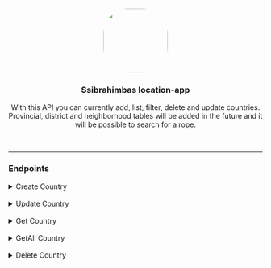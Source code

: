 <p align="center"><br><img src="https://avatars.githubusercontent.com/u/76786120?v=4" width="128" height="128" style="border-radius: 50px;" /></p>
<h3 align="center">Ssibrahimbas location-app</h3>
<p align="center">
  With this API you can currently add, list, filter, delete and update countries. Provincial, district and neighborhood tables will be added in the future and it will be possible to search for a rope.
</p>

<br>

<hr>

### Endpoints

<details>
<summary>Create Country</summary>

You can add country with this endpoint.

<br>

#### Parameters

| Parameter    | Is Required | Type   |
|--------------|-------------|--------|
| **name**     | *true*      | string |
| **langCode** | *true*      | string |

<br>

#### Returns

> is success
>
> ```json
> {
>   "success": true,
>   "message": "Country successfully created"
> }
> ```

> Validation Error
>
> ```json
> {
>    "success": false,
>    "message": "Validation Error",
>    "data": [
>       {
>          "field": "name",
>          "message": "name field is required"
>       }
>    ]
> }
> ```


#### Example Requests

look at __requests__ folder for example requests.

</details>

<br>

<details>
<summary>Update Country</summary>

You can update country with this endpoint.

<br>

#### Parameters

| Parameter    | Is Required | Type   |
|--------------|-------------|--------|
| **name**     | *false*     | string |
| **langCode** | *false*     | string |

Note: you just have to submit the field you want to update. If the name and langCode are not sent at the same time, an error will be returned.

<br>

#### Returns

> is success
>
> ```json
> {
>   "success": true,
>   "message": "Country successfully updated"
> }
> ```

> Not Changed
>
> ```json
> {
>    "success": false,
>    "message": "Change not detected."
> }
> ```


#### Example Requests

look at __requests__ folder for example requests.

</details>

<br>

<details>
<summary>Get Country</summary>

You can get country with this endpoint.

<br>

#### Parameters

| Parameter    | Is Required | Type    |
|--------------|-------------|---------|
| **id**       | *true*      | integer |

<br>

#### Returns

> is success
>
> ```json
> {
>   "success": true,
>   "message": "Country successfully fetched",
>   "data": {
>     "id": 1,
>     "name": "Ukraine",
>     "langCode": "uk-UA"
>   }
> }
> ```

> Validation Error
>
> ```json
> {
>    "success": false,
>    "message": "Validation Error",
>    "data": [
>       {
>          "field": "id",
>          "message": "id field is required"
>       }
>    ]
> }
> ```


#### Example Requests

look at __requests__ folder for example requests.
</details>

<br>

<details>
<summary>GetAll Country</summary>

You can delete country with this endpoint.

<br>

#### Parameters

| Parameter  | Is Required | Type    | Default |
|------------|-------------|---------|---------|
| **page**   | *false*     | integer | 1       |
| **limit**  | *false*     | integer | 20      |
| **order**  | *false*     | string  | *name*  |
| **sort**   | *false*     | string  | *desc*  |
| **filter** | *false*     | string  | -       |


<br>

#### Returns

> is success
>
> ```json
> {
>   "success": true,
>   "message": "Countries successfully fetched",
>   "data": {
>     "page": 2,
>     "limit": 20,
>     "countries": [
>       {
>         "id": 2,
>         "name": "Ukraine",
>         "langCode": "uk-UA"
>       },
>       {
>         "id": 3,
>         "name": "Turkey",
>         "langCode": "tr-TR"
>       }
>     ]
>   }
> }
> ```


#### Example Requests

look at __requests__ folder for example requests.
</details>

<br>

<details>
<summary>Delete Country</summary>

You can delete country with this endpoint.

<br>

#### Parameters

| Parameter    | Is Required | Type    |
|--------------|-------------|---------|
| **id**       | *true*      | integer |

<br>

#### Returns

> is success
>
> ```json
> {
>   "success": true,
>   "message": "Country successfully deleted"
> }
> ```

> Validation Error
>
> ```json
> {
>    "success": false,
>    "message": "Validation Error",
>    "data": [
>       {
>          "field": "id",
>          "message": "id field is required"
>       }
>    ]
> }
> ```


#### Example Requests

look at __requests__ folder for example requests.

</details>